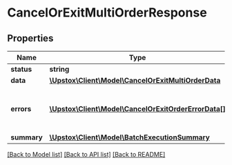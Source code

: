 # CancelOrExitMultiOrderResponse

## Properties
Name | Type | Description | Notes
------------ | ------------- | ------------- | -------------
**status** | **string** |  | [optional] 
**data** | [**\Upstox\Client\Model\CancelOrExitMultiOrderData**](CancelOrExitMultiOrderData.md) |  | [optional] 
**errors** | [**\Upstox\Client\Model\CancelOrExitOrderErrorData[]**](CancelOrExitOrderErrorData.md) | Error data for cancel or exit order request | [optional] 
**summary** | [**\Upstox\Client\Model\BatchExecutionSummary**](BatchExecutionSummary.md) |  | [optional] 

[[Back to Model list]](../../README.md#documentation-for-models) [[Back to API list]](../../README.md#documentation-for-api-endpoints) [[Back to README]](../../README.md)

